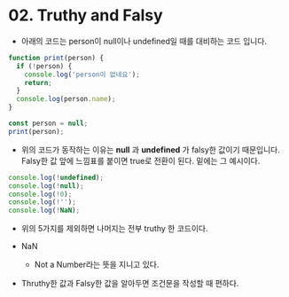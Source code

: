 # ****02. Truthy and Falsy****

- 아래의 코드는  person이 null이나 undefined일 때를 대비하는 코드 입니다.

```jsx
function print(person) {
  if (!person) {
    console.log('person이 없네요');
    return;
  }
  console.log(person.name);
}

const person = null;
print(person);
```

- 위의 코드가 동작하는 이유는 **null** 과 **undefined** 가 falsy한 값이기 때문입니다. Falsy한 값 앞에 느낌표를 붙이면 true로 전환이 된다. 밑에는 그 예시이다.

```jsx
console.log(!undefined);
console.log(!null);
console.log(!0);
console.log(!'');
console.log(!NaN);
```

- 위의 5가지를 제외하면 나머지는 전부 truthy 한 코드이다.

- NaN
    - Not a Number라는 뜻을 지니고 있다.
    
- Thruthy한 값과 Falsy한 값을 알아두면 조건문을 작성할 때 편하다.